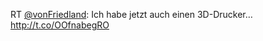 RT <a href="http://twitter.com/vonFriedland">@vonFriedland</a>: Ich habe jetzt auch einen 3D-Drucker… <a href="http://t.co/OOfnabegRO">http://t.co/OOfnabegRO</a>